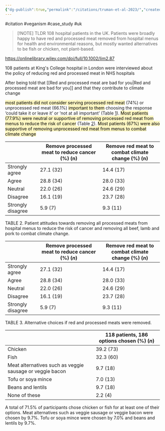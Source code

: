 ```yaml
---
{"dg-publish":true,"permalink":"/citations/truman-et-al-2023/","created":"2024-03-10T16:34:28.000+00:00","updated":"2025-09-28T23:49:04.814+01:00"}
---
```


#citation #veganism #case_study #uk 


> [!NOTE] TLDR
> 108 hospital patients in the UK. Patients were broadly happy to have red and processed meat removed from hospital menus for health and environmental reasons, but mostly wanted alternatives to be fish or chicken, not plant-based.

https://onlinelibrary.wiley.com/doi/full/10.1002/lim2.87

108 patients at King's College hospital in London were interviewed about the policy of reducing red and processed meat in NHS hospitals

After being told that [[Red and processed meat are bad for you\|Red and processed meat are bad for you]] and that they contribute to climate change

<mark style="background: #FFF3A3A6;">most patients did not consider serving processed red meat</mark> (74%) or unprocessed red meat (66.1%) <mark style="background: #FFF3A3A6;">important to them</mark> choosing the response ‘could take it or leave it’ or ‘not at all important’ (Table [1](https://onlinelibrary.wiley.com/doi/full/10.1002/lim2.87#lim287-tbl-0001 "Link to table")). <mark style="background: #FFF3A3A6;">Most patients (77.9%) were neutral or supportive of removing processed red meat from menus to reduce the risk of cancer</mark> (Table [2](https://onlinelibrary.wiley.com/doi/full/10.1002/lim2.87#lim287-tbl-0003 "Link to table")). <mark style="background: #FFF3A3A6;">Most patients (67%) were also supportive of removing unprocessed red meat from menus to combat climate change</mark>

|                       | Remove processed meat to reduce cancer (%) (n) | Remove red meat to combat climate change (%) (n) |
|-----------------------|------------------------------------------------|---------------------------------------------------|
| Strongly agree        | 27.1 (32)                                      | 14.4 (17)                                          |
| Agree                 | 28.8 (34)                                      | 28.0 (33)                                          |
| Neutral               | 22.0 (26)                                      | 24.6 (29)                                          |
| Disagree              | 16.1 (19)                                      | 23.7 (28)                                          |
| Strongly disagree     | 5.9 (7)                                        | 9.3 (11)                                           |

TABLE 2. Patient attitudes towards removing all processed meats from hospital menus to reduce the risk of cancer and removing all beef, lamb and pork to combat climate change.

|                       | Remove processed meat to reduce cancer (%) (_n_) | Remove red meat to combat climate change (%) (_n_) |
|-----------------------|--------------------------------------------------|-----------------------------------------------------|
| Strongly agree        | 27.1 (32)                                        | 14.4 (17)                                            |
| Agree                 | 28.8 (34)                                        | 28.0 (33)                                            |
| Neutral               | 22.0 (26)                                        | 24.6 (29)                                            |
| Disagree              | 16.1 (19)                                        | 23.7 (28)                                            |
| Strongly disagree     | 5.9 (7)                                          | 9.3 (11)                                             |

TABLE 3. Alternative choices if red and processed meats were removed.

|                                                          | 118 patients, 186 options chosen (%) (_n_) |
| -------------------------------------------------------- | ------------------------------------------ |
| Chicken                                                  | 39.2 (73)                                  |
| Fish                                                     | 32.3 (60)                                  |
| Meat alternatives such as veggie sausage or veggie bacon | 9.7 (18)                                   |
| Tofu or soya mince                                       | 7.0 (13)                                   |
| Beans and lentils                                        | 9.7 (18)                                   |
| None of these                                            | 2.2 (4)                                    |

A total of 71.5% of participants chose chicken or fish for at least one of their options. Meat alternatives such as veggie sausage or veggie bacon were chosen by 9.7%. Tofu or soya mince were chosen by 7.0% and beans and lentils by 9.7%.